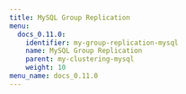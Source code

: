 ```yaml
---
title: MySQL Group Replication
menu:
  docs_0.11.0:
    identifier: my-group-replication-mysql
    name: MySQL Group Replication
    parent: my-clustering-mysql
    weight: 10
menu_name: docs_0.11.0
---
```

